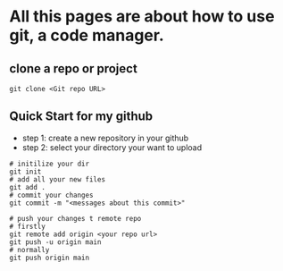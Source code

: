 # All this pages are about how to use __git__, a code manager.
## clone a repo or project
```shell
git clone <Git repo URL>
```
## Quick Start for my github
- step 1: create a new repository in your github
- step 2: select your directory your want to upload
```shell
# initilize your dir
git init
# add all your new files
git add .
# commit your changes
git commit -m "<messages about this commit>"

# push your changes t remote repo 
# firstly
git remote add origin <your repo url>
git push -u origin main
# normally
git push origin main
```

